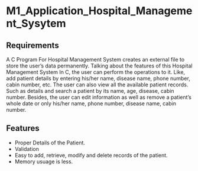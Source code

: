 # M1_Application_Hospital_Management_Sysytem

## Requirements

A C Program For Hospital Management System creates an external file to store the user’s data permanently. 
Talking about the features of this Hospital Management System In C, the user can perform the operations to it. 
Like, add patient details by entering his/her name, disease name, phone number, cabin number, etc. 
The user can also view all the available patient records. 
Such as details and search a patient by its name, age, disease, cabin number. 
Besides, the user can edit information as well as remove a patient’s whole date or only his/her name, phone number, disease name, cabin number.

## Features

- Proper Details of the Patient.
- Validation
- Easy to add, retrieve, modify and delete records of the patient.
- Memory usuage is less.
